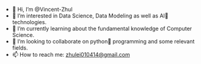 - 👋 Hi, I’m @Vincent-Zhul
- 👀 I’m interested in Data Science, Data Modeling as well as AI🤖️ technologies.
- 🌱 I’m currently learning about the fundamental knowledge of Computer Science.
- 💞️ I’m looking to collaborate on python🐍 programming and some relevant fields.
- 📫 How to reach me: zhulei010414@gmail.com

<!---
Vincent-Zhul/Vincent-Zhul is a ✨ special ✨ repository because its `README.md` (this file) appears on your GitHub profile.
You can click the Preview link to take a look at your changes.
--->
